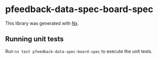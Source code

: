 # pfeedback-data-spec-board-spec

This library was generated with [Nx](https://nx.dev).

## Running unit tests

Run `nx test pfeedback-data-spec-board-spec` to execute the unit tests.
